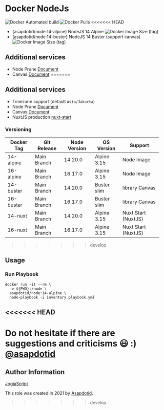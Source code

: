 # Docker NodeJs

![Docker Automated build](https://img.shields.io/docker/automated/asapdotid/node) ![Docker Pulls](https://img.shields.io/docker/pulls/asapdotid/node.svg)
<<<<<<< HEAD

-   (asapdotid/node:14-alpine) NodeJS 14 Alpine ![Docker Image Size (tag)](https://img.shields.io/docker/image-size/asapdotid/node/14-alpine)
-   (asapdotid/node:14-buster) NodeJS 14 Buster (support canvas) ![Docker Image Size (tag)](https://img.shields.io/docker/image-size/asapdotid/node/14-buster)

## Additional services

-   Node Prune [Document](https://gobinaries.com/tj/node-prune)
-   Canvas [Document](https://www.npmjs.com/package/canvas)
=======

## Additional services

-   Timezone support (default `Asia/Jakarta`)
-   Node Prune [Document](https://gobinaries.com/tj/node-prune)
-   Canvas [Document](https://www.npmjs.com/package/canvas)
-   NuxtJS production [nuxt-start](https://www.npmjs.com/package/nuxt-start)

### Versioning

| Docker Tag | Git Release | Node Version | OS Version  | Support             |
| ---------- | ----------- | ------------ | ----------- | ------------------- |
| 14-alpine  | Main Branch | 14.20.0      | Alpine 3.15 | Node Image          |
| 16-alpine  | Main Branch | 16.17.0      | Alpine 3.15 | Node Image          |
| 14-buster  | Main Branch | 14.20.0      | Buster slim | library Canvas      |
| 16-buster  | Main Branch | 16.17.0      | Buster slim | library Canvas      |
| 14-nuxt    | Main Branch | 14.20.0      | Alpine 3.15 | Nuxt Start (NuxtJS) |
| 16-nuxt    | Main Branch | 16.17.0      | Alpine 3.15 | Nuxt Start (NuxtJS) |
>>>>>>> develop

## Usage

### Run Playbook

```
docker run -it --rm \
  -v ${PWD}:/node \
  asapdotid/node:14-alpine \
  node-playbook -i inventory playbook.yml
```

<<<<<<< HEAD
---

Do not hesitate if there are suggestions and criticisms 😃 :) [@asapdotid](https://github.com/asapdotid)
=======
## Author Information

[JogjaScript](https://jogjascript.com)

This role was created in 2021 by [Asapdotid](https://github.com/asapdotid).
>>>>>>> develop
